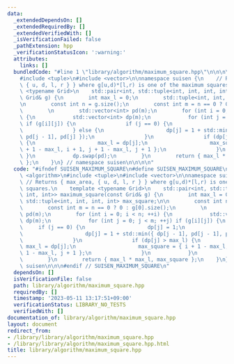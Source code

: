 ```yaml
---
data:
  _extendedDependsOn: []
  _extendedRequiredBy: []
  _extendedVerifiedWith: []
  _isVerificationFailed: false
  _pathExtension: hpp
  _verificationStatusIcon: ':warning:'
  attributes:
    links: []
  bundledCode: "#line 1 \"library/algorithm/maximum_square.hpp\"\n\n\n\n#include <algorithm>\n\
    #include <tuple>\n#include <vector>\n\nnamespace suisen {\n    // Returns { max_area,\
    \ { u, d, l, r } } where g[u,d)*[l,r) is one of the maximum squares.\n    template\
    \ <typename Grid>\n    std::pair<int, std::tuple<int, int, int, int>> maximum_square(const\
    \ Grid& g) {\n        int max_l = 0;\n        std::tuple<int, int, int, int> max_square;\n\
    \n        const int n = g.size();\n        const int m = n == 0 ? 0 : g[0].size();\n\
    \        \n        std::vector<int> pd(m);\n        for (int i = 0; i < n; ++i)\
    \ {\n            std::vector<int> dp(m);\n            for (int j = 0; j < m; ++j)\
    \ if (g[i][j]) {\n                if (j == 0) {\n                    dp[j] = 1;\n\
    \                } else {\n                    dp[j] = 1 + std::min({ dp[j - 1],\
    \ pd[j - 1], pd[j] });\n                }\n                if (dp[j] > max_l)\
    \ {\n                    max_l = dp[j];\n                    max_square = { i\
    \ + 1 - max_l, i + 1, j + 1 - max_l, j + 1 };\n                }\n           \
    \ }\n            dp.swap(pd);\n        }\n        return { max_l * max_l, max_square\
    \ };\n    }\n} // namespace suisen\n\n\n\n"
  code: "#ifndef SUISEN_MAXIMUM_SQUARE\n#define SUISEN_MAXIMUM_SQUARE\n\n#include\
    \ <algorithm>\n#include <tuple>\n#include <vector>\n\nnamespace suisen {\n   \
    \ // Returns { max_area, { u, d, l, r } } where g[u,d)*[l,r) is one of the maximum\
    \ squares.\n    template <typename Grid>\n    std::pair<int, std::tuple<int, int,\
    \ int, int>> maximum_square(const Grid& g) {\n        int max_l = 0;\n       \
    \ std::tuple<int, int, int, int> max_square;\n\n        const int n = g.size();\n\
    \        const int m = n == 0 ? 0 : g[0].size();\n        \n        std::vector<int>\
    \ pd(m);\n        for (int i = 0; i < n; ++i) {\n            std::vector<int>\
    \ dp(m);\n            for (int j = 0; j < m; ++j) if (g[i][j]) {\n           \
    \     if (j == 0) {\n                    dp[j] = 1;\n                } else {\n\
    \                    dp[j] = 1 + std::min({ dp[j - 1], pd[j - 1], pd[j] });\n\
    \                }\n                if (dp[j] > max_l) {\n                   \
    \ max_l = dp[j];\n                    max_square = { i + 1 - max_l, i + 1, j +\
    \ 1 - max_l, j + 1 };\n                }\n            }\n            dp.swap(pd);\n\
    \        }\n        return { max_l * max_l, max_square };\n    }\n} // namespace\
    \ suisen\n\n\n#endif // SUISEN_MAXIMUM_SQUARE\n"
  dependsOn: []
  isVerificationFile: false
  path: library/algorithm/maximum_square.hpp
  requiredBy: []
  timestamp: '2023-05-11 13:17:51+09:00'
  verificationStatus: LIBRARY_NO_TESTS
  verifiedWith: []
documentation_of: library/algorithm/maximum_square.hpp
layout: document
redirect_from:
- /library/library/algorithm/maximum_square.hpp
- /library/library/algorithm/maximum_square.hpp.html
title: library/algorithm/maximum_square.hpp
---
```

